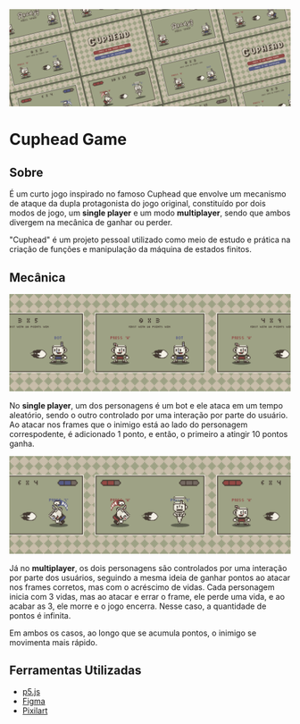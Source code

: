 <img src="./.github/banner.png" />

# Cuphead Game

## Sobre

É um curto jogo inspirado no famoso Cuphead que envolve um mecanismo de ataque da dupla protagonista do jogo original, constituído por dois modos de jogo, um __single player__ e um modo __multiplayer__, sendo que ambos divergem na mecânica de ganhar ou perder.

"Cuphead" é um projeto pessoal utilizado como meio de estudo e prática na criação de funções e manipulação da máquina de estados finitos.

## Mecânica

<img src="./.github/singleplayerBanner.png" />

No __single player__, um dos personagens é um bot e ele ataca em um tempo aleatório, sendo o outro controlado por uma interação por parte do usuário. Ao atacar nos frames que o inimigo está ao lado do personagem correspodente, é adicionado 1 ponto, e então, o primeiro a atingir 10 pontos ganha.

<img src="./.github/multiplayerBanner.png" />

Já no __multiplayer__, os dois personagens são controlados por uma interação por parte dos usuários, seguindo a mesma ideia de ganhar pontos ao atacar nos frames corretos, mas com o acréscimo de vidas. Cada personagem inicia com 3 vidas, mas ao atacar e errar o frame, ele perde uma vida, e ao acabar as 3, ele morre e o jogo encerra. Nesse caso, a quantidade de pontos é infinita.

Em ambos os casos, ao longo que se acumula pontos, o inimigo se movimenta mais rápido.

## Ferramentas Utilizadas

- [p5.js]("https://p5js.org/")
- [Figma]("https://www.figma.com/")
- [Pixilart]("https://www.pixilart.com/")
